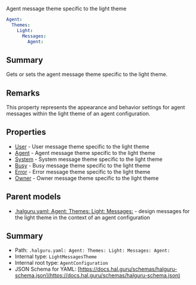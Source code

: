<!--
title: Agent
description: Agent message theme specific to the light theme
version: 1.40.0
generated: true
date: 2025-04-25
node: This file is generated by the command-line program: `halguru manual -c -m`
-->


Agent message theme specific to the light theme

```yaml
Agent:
  Themes:
    Light:
      Messages:
        Agent:
```

## Summary

Gets or sets the agent message theme specific to the light theme.

## Remarks

This property represents the appearance and behavior settings for agent messages within the light theme of an agent configuration.

## Properties

* [User]((halguru)-agent-themes-light-messages-user.md) - User message theme specific to the light theme
* [Agent]((halguru)-agent-themes-light-messages-agent.md) - Agent message theme specific to the light theme
* [System]((halguru)-agent-themes-light-messages-system.md) - System message theme specific to the light theme
* [Busy]((halguru)-agent-themes-light-messages-busy.md) - Busy message theme specific to the light theme
* [Error]((halguru)-agent-themes-light-messages-error.md) - Error message theme specific to the light theme
* [Owner]((halguru)-agent-themes-light-messages-owner.md) - Owner message theme specific to the light theme

## Parent models

* [.halguru.yaml: Agent: Themes: Light: Messages:]((halguru)-agent-themes-light-messages.md) - design messages for the light theme in the context of an agent configuration

## Summary

* Path: `.halguru.yaml: Agent: Themes: Light: Messages: Agent:`
* Internal type: `LightMessagesTheme`
* Internal root type: `AgentConfiguration`
* JSON Schema for YAML: [https://docs.hal.guru/schemas/halguru-schema.json](https://docs.hal.guru/schemas/halguru-schema.json)
